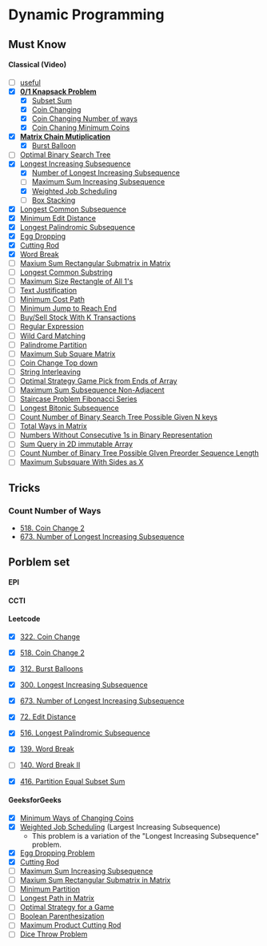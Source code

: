# Dynamic Programming 

## Must Know
#### Classical (Video)
- [ ] [useful](https://people.cs.clemson.edu/~bcdean/dp_practice/)
- [x] **[0/1 Knapsack Problem](https://www.youtube.com/watch?v=8LusJS5-AGo&index=1&list=PLrmLmBdmIlpsHaNTPP_jHHDx_os9ItYXr)**
    - [x] [Subset Sum](https://www.youtube.com/watch?v=s6FhG--P7z0&list=PLrmLmBdmIlpsHaNTPP_jHHDx_os9ItYXr&index=4)
    - [x] [Coin Changing](https://www.youtube.com/watch?v=NJasGk)
    - [x] [Coin Changing Number of ways](https://www.youtube.com/watch?v=_fgjrs570YE&index=10&list=PLrmLmBdmIlpsHaNTPP_jHHDx_os9ItYXr)
    - [x] [Coin Chaning Minimum Coins](https://www.youtube.com/watch?v=NJasGk)
- [x] **[Matrix Chain Mutiplication](https://www.youtube.com/watch?v=vgLJZMUfnsU&list=PLrmLmBdmIlpsHaNTPP_jHHDx_os9ItYXr&index=3)**
    - [x] [Burst Balloon](https://www.youtube.com/watch?v=IFNibRVgFBo&list=PLrmLmBdmIlpsHaNTPP_jHHDx_os9ItYXr&index=30)
- [ ] [Optimal Binary Search Tree](https://www.youtube.com/watch?v=hgA4xxlVvfQ&index=5&list=PLrmLmBdmIlpsHaNTPP_jHHDx_os9ItYXr)
- [x] [Longest Increasing Subsequence](https://www.youtube.com/watch?v=CE2b_-XfVDk&index=7&list=PLrmLmBdmIlpsHaNTPP_jHHDx_os9ItYXr)
    - [x] [Number of Longest Increasing Subsequence](https://www.youtube.com/watch?v=SFCiuIJu17Y)
    - [ ] [Maximum Sum Increasing Subsequence](https://www.youtube.com/watch?v=99ssGWhLPUE&list=PLrmLmBdmIlpsHaNTPP_jHHDx_os9ItYXr&index=28)
    - [x] [Weighted Job Scheduling](https://www.youtube.com/watch?v=cr6Ip0J9izc&list=PLrmLmBdmIlpsHaNTPP_jHHDx_os9ItYXr&index=12)
    - [ ] [Box Stacking](https://www.youtube.com/watch?v=9mod_xRB-O0&index=23&list=PLrmLmBdmIlpsHaNTPP_jHHDx_os9ItYXr)
- [x] [Longest Common Subsequence](https://www.youtube.com/watch?v=NnD96abizww&index=2&list=PLrmLmBdmIlpsHaNTPP_jHHDx_os9ItYXr)
- [x] [Minimum Edit Distance](https://www.youtube.com/watch?v=We3YDTzNXEk&list=PLrmLmBdmIlpsHaNTPP_jHHDx_os9ItYXr&index=8)
- [x] [Longest Palindromic Subsequence](https://www.youtube.com/watch?v=_nCsPn7_OgI&index=9&list=PLrmLmBdmIlpsHaNTPP_jHHDx_os9ItYXr)
- [x] [Egg Dropping](https://www.youtube.com/watch?v=3hcaVyX00_4&index=13&list=PLrmLmBdmIlpsHaNTPP_jHHDx_os9ItYXr)
- [x] [Cutting Rod](https://www.youtube.com/watch?v=IRwVmTmN6go&index=14&list=PLrmLmBdmIlpsHaNTPP_jHHDx_os9ItYXr)
- [x] [Word Break](https://www.youtube.com/watch?v=WepWFGxiwRs&list=PLrmLmBdmIlpsHaNTPP_jHHDx_os9ItYXr&index=19)
- [ ] [Maxium Sum Rectangular Submatrix in Matrix](https://www.youtube.com/watch?v=yCQN096CwWM&index=15&list=PLrmLmBdmIlpsHaNTPP_jHHDx_os9ItYXr)
- [ ] [Longest Common Substring](https://www.youtube.com/watch?v=BysNXJHzCEs&index=16&list=PLrmLmBdmIlpsHaNTPP_jHHDx_os9ItYXr)
- [ ] [Maximum Size Rectangle of All 1's](https://www.youtube.com/watch?v=g8bSdXCG-lA&list=PLrmLmBdmIlpsHaNTPP_jHHDx_os9ItYXr&index=17)
- [ ] [Text Justification](https://www.youtube.com/watch?v=RORuwHiblPc&index=18&list=PLrmLmBdmIlpsHaNTPP_jHHDx_os9ItYXr)
- [ ] [Minimum Cost Path](https://www.youtube.com/watch?v=lBRtnuxg-gU&list=PLrmLmBdmIlpsHaNTPP_jHHDx_os9ItYXr&index=20)
- [ ] [Minimum Jump to Reach End](https://www.youtube.com/watch?v=cETfFsSTGJI&list=PLrmLmBdmIlpsHaNTPP_jHHDx_os9ItYXr&index=21)
- [ ] [Buy/Sell Stock With K Transactions](https://www.youtube.com/watch?v=oDhu5uGq_ic&index=22&list=PLrmLmBdmIlpsHaNTPP_jHHDx_os9ItYXr)
- [ ] [Regular Expression](https://www.youtube.com/watch?v=l3hda49XcDE&index=24&list=PLrmLmBdmIlpsHaNTPP_jHHDx_os9ItYXr)
- [ ] [Wild Card Matching](https://www.youtube.com/watch?v=3ZDZ-N0EPV0&index=25&list=PLrmLmBdmIlpsHaNTPP_jHHDx_os9ItYXr)
- [ ] [Palindrome Partition](https://www.youtube.com/watch?v=lDYIvtBVmgo&list=PLrmLmBdmIlpsHaNTPP_jHHDx_os9ItYXr&index=26)
- [ ] [Maximum Sub Square Matrix](https://www.youtube.com/watch?v=_Lf1looyJMU&index=29&list=PLrmLmBdmIlpsHaNTPP_jHHDx_os9ItYXr)
- [ ] [Coin Change Top down](https://www.youtube.com/watch?v=Kf_M7RdHr1M&index=31&list=PLrmLmBdmIlpsHaNTPP_jHHDx_os9ItYXr)
- [ ] [String Interleaving](https://www.youtube.com/watch?v=ih2OZ9-M3OM&list=PLrmLmBdmIlpsHaNTPP_jHHDx_os9ItYXr&index=32)
- [ ] [Optimal Strategy Game Pick from Ends of Array](https://www.youtube.com/watch?v=WxpIHvsu1RI&list=PLrmLmBdmIlpsHaNTPP_jHHDx_os9ItYXr&index=33)
- [ ] [Maximum Sum Subsequence Non-Adjacent](https://www.youtube.com/watch?v=UtGtF6nc35g&index=34&list=PLrmLmBdmIlpsHaNTPP_jHHDx_os9ItYXr)
- [ ] [Staircase Problem Fibonacci Series](https://www.youtube.com/watch?v=CFQk7OQO_xM&list=PLrmLmBdmIlpsHaNTPP_jHHDx_os9ItYXr&index=35)
- [ ] [Longest Bitonic Subsequence](https://www.youtube.com/watch?v=TWHytKnOPaQ&list=PLrmLmBdmIlpsHaNTPP_jHHDx_os9ItYXr&index=36)
- [ ] [Count Number of Binary Search Tree Possible Given N keys](https://www.youtube.com/watch?v=YDf982Lb84o&list=PLrmLmBdmIlpsHaNTPP_jHHDx_os9ItYXr&index=37)
- [ ] [Total Ways in Matrix](https://www.youtube.com/watch?v=GO5QHC_BmvM&index=38&list=PLrmLmBdmIlpsHaNTPP_jHHDx_os9ItYXr)
- [ ] [Numbers Without Consecutive 1s in Binary Representation](https://www.youtube.com/watch?v=a9-NtLIs1Kk&list=PLrmLmBdmIlpsHaNTPP_jHHDx_os9ItYXr&index=39)
- [ ] [Sum Query in 2D immutable Array](https://www.youtube.com/watch?v=PwDqpOMwg6U&index=40&list=PLrmLmBdmIlpsHaNTPP_jHHDx_os9ItYXr)
- [ ] [Count Number of Binary Tree Possible GIven Preorder Sequence Length](https://www.youtube.com/watch?v=RUB5ZPfKcnY&index=41&list=PLrmLmBdmIlpsHaNTPP_jHHDx_os9ItYXr)
- [ ] [Maximum Subsquare With Sides as X](https://www.youtube.com/watch?v=vi_1eHCsR9A&list=PLrmLmBdmIlpsHaNTPP_jHHDx_os9ItYXr&index=42)

## Tricks
### Count Number of Ways
- [518. Coin Change 2](https://leetcode.com/problems/coin-change-2/description/)
- [673. Number of Longest Increasing Subsequence](https://leetcode.com/problems/number-of-longest-increasing-subsequence/description/)

## Porblem set

#### EPI

#### CCTI

#### Leetcode
- [x] [322. Coin Change](https://leetcode.com/problems/coin-change/description/)
- [x] [518. Coin Change 2](https://leetcode.com/problems/coin-change-2/description/)
- [x] [312. Burst Balloons](https://leetcode.com/problems/burst-balloons/description/)
- [x] [300. Longest Increasing Subsequence](https://leetcode.com/problems/longest-increasing-subsequence/description/)
- [x] [673. Number of Longest Increasing Subsequence](https://leetcode.com/problems/number-of-longest-increasing-subsequence/description/)
- [x] [72. Edit Distance](https://leetcode.com/problems/edit-distance/description/)
- [x] [516. Longest Palindromic Subsequence](https://leetcode.com/problems/longest-palindromic-subsequence/discuss/)
- [x] [139. Word Break](https://leetcode.com/problems/word-break/description/)
- [ ] [140. Word Break II ](https://leetcode.com/problems/word-break-ii/description/)
- [x] [416. Partition Equal Subset Sum](https://leetcode.com/problems/partition-equal-subset-sum/description/)


#### GeeksforGeeks
- [x] [Minimum Ways of Changing Coins](http://www.geeksforgeeks.org/find-minimum-number-of-coins-that-make-a-change/)
- [x] [Weighted Job Scheduling](http://www.geeksforgeeks.org/weighted-job-scheduling/) (Largest Increasing Subsequence)
    - This problem is a variation of the "Longest Increasing Subsequence" problem.
- [x] [Egg Dropping Problem](http://www.geeksforgeeks.org/dynamic-programming-set-11-egg-dropping-puzzle/)
- [x] [Cutting Rod](http://www.geeksforgeeks.org/dynamic-programming-set-13-cutting-a-rod/)
- [ ] [Maximum Sum Increasing Subsequence](http://www.geeksforgeeks.org/dynamic-programming-set-14-maximum-sum-increasing-subsequence/)
- [ ] [Maxium Sum Rectangular Submatrix in Matrix](http://www.geeksforgeeks.org/dynamic-programming-set-27-max-sum-rectangle-in-a-2d-matrix/)
- [ ] [Minimum Partition](http://www.geeksforgeeks.org/partition-a-set-into-two-subsets-such-that-the-difference-of-subset-sums-is-minimum/)
- [ ] [Longest Path in Matrix](http://www.geeksforgeeks.org/find-the-longest-path-in-a-matrix-with-given-constraints/)
- [ ] [Optimal Strategy for a Game](http://www.geeksforgeeks.org/dynamic-programming-set-31-optimal-strategy-for-a-game/)
- [ ] [Boolean Parenthesization](http://www.geeksforgeeks.org/dynamic-programming-set-37-boolean-parenthesization-problem/)
- [ ] [Maximum Product Cutting Rod](http://www.geeksforgeeks.org/dynamic-programming-set-36-cut-a-rope-to-maximize-product/)
- [ ] [Dice Throw Problem](http://www.geeksforgeeks.org/dice-throw-problem/)
